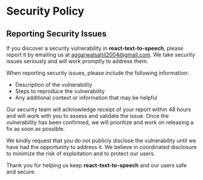 # Security Policy

## Reporting Security Issues

If you discover a security vulnerability in **react-text-to-speech**, please report it by emailing us at aggarwalsahil2004@gmail.com. We take security issues seriously and will work promptly to address them.

When reporting security issues, please include the following information:

- Description of the vulnerability
- Steps to reproduce the vulnerability
- Any additional context or information that may be helpful

Our security team will acknowledge receipt of your report within 48 hours and will work with you to assess and validate the issue. Once the vulnerability has been confirmed, we will prioritize and work on releasing a fix as soon as possible.

We kindly request that you do not publicly disclose the vulnerability until we have had the opportunity to address it. We believe in coordinated disclosure to minimize the risk of exploitation and to protect our users.

Thank you for helping us keep **react-text-to-speech** and our users safe and secure.
